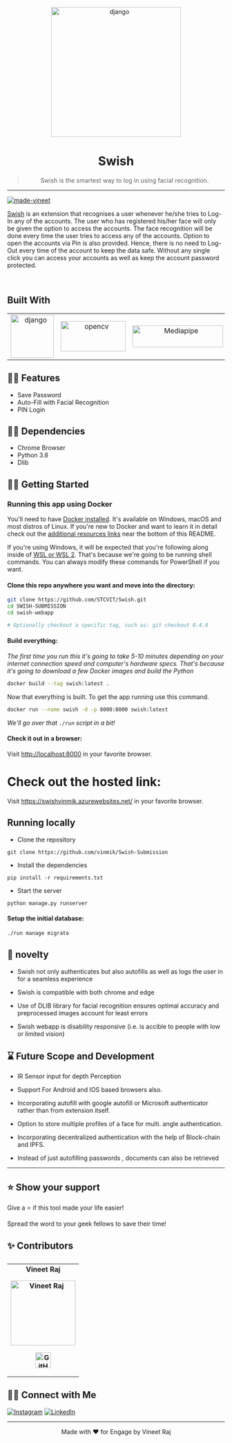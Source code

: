 
<center>
<a href="https://swishvinmik.azurewebsites.net/" target="_blank"> <img src="swish-webapp/assets/Group.png" alt="django" width="300" height="300"/> </a>
</center>
<center>

# Swish
> Swish is the smartest way to log in using facial recognition.
</center>

---
<p>
  <a href="https://www.linkedin.com/in/vineet-raj-6a3317200/" target="_blank">
    <img alt="made-vineet" src="https://img.shields.io/badge/MADE%20BY-Vineet-blue?style=for-the-badge" />
  </a>


    
</p>


<a href="https://swishvinmik.azurewebsites.net/">Swish</a> is an extension that recognises a user whenever he/she tries to Log-In any of the accounts. The user who has registered his/her face will only be given the option to access the accounts. The face recognition will be done every time the user tries to access any of the accounts. Option to open the accounts via Pin is also provided. Hence, there is no need to Log-Out every time of the account to keep the data safe. Without any single click you can access your accounts as well as keep the account password protected.

<br>


## Built With
| | | | |
|:-------------------------:|:-------------------------:|:-------------------------:|:-------------------------:|
|<a href="https://www.djangoproject.com/" target="_blank"> <img src="https://static.djangoproject.com/img/logos/django-logo-positive.png" alt="django" width="100" height="100"/> </a>|<a href="https://opencv.org/" target="_blank"> <img src="https://www.vectorlogo.zone/logos/opencv/opencv-ar21.svg" alt="opencv" width="150" height="70"/> </a>| <a href="https://opencv.org/" target="_blank"> <img src="swish-webapp/assets/mediapipe.png" alt="Mediapipe" width="210" height="50"/> </a>| <a href="" target="_blank"><img src="https://www.vectorlogo.zone/logos/getbootstrap/getbootstrap-ar21.svg" alt="bootstrap" width="200" height="100" /></a>




## 💪🏻 Features
- Save Password
- Auto-Fill with Facial Recognition 
- PIN Login 



## 👨‍💻 Dependencies
 - Chrome Browser
 - Python 3.8
 - Dlib



## 🏃‍♀️ Getting Started

### Running this app using Docker

You'll need to have [Docker installed](https://docs.docker.com/get-docker/).
It's available on Windows, macOS and most distros of Linux. If you're new to
Docker and want to learn it in detail check out the [additional resources
links](#learn-more-about-docker-and-django) near the bottom of this README.

If you're using Windows, it will be expected that you're following along inside
of [WSL or WSL
2](https://nickjanetakis.com/blog/a-linux-dev-environment-on-windows-with-wsl-2-docker-desktop-and-more).
That's because we're going to be running shell commands. You can always modify
these commands for PowerShell if you want.

#### Clone this repo anywhere you want and move into the directory:

```sh
git clone https://github.com/STCVIT/Swish.git
cd SWISH-SUBMISSION
cd swish-webapp

# Optionally checkout a specific tag, such as: git checkout 0.4.0
```

#### Build everything:

*The first time you run this it's going to take 5-10 minutes depending on your
internet connection speed and computer's hardware specs. That's because it's
going to download a few Docker images and build the Python*

```sh
docker build --tag swish:latest .
```

Now that everything is built. To get the app running use this command.


```sh
docker run --name swish -d -p 8000:8000 swish:latest
```


*We'll go over that `./run` script in a bit!*

#### Check it out in a browser:

Visit <http://localhost:8000> in your favorite browser.

# Check out the hosted link:

Visit <https://swishvinmik.azurewebsites.net/> in your favorite browser.

## Running locally


- Clone the repository
```
git clone https://github.com/vinmik/Swish-Submission 
```
- Install the dependencies
```
pip install -r requirements.txt
```
- Start the server
```
python manage.py runserver
```
#### Setup the initial database:

```sh
./run manage migrate 
```

## 🎍 novelty
* Swish not only authenticates but also autofills as well as logs the user in for a seamless experience

* Swish is compatible with both chrome and edge

* Use of DLIB library for facial recognition ensures optimal accuracy and preprocessed images account for least errors

* Swish webapp is disability responsive (i.e. is accible to people with low or limited vision)  

## ⌛ Future Scope and Development
* IR Sensor input for depth Perception

* Support For Android and IOS based browsers also.
* Incorporating autofill with google autofill or Microsoft authenticator rather than from extension itself.
* Option to store multiple profiles of a face for multi. angle authentication.
* Incorporating decentralized authentication with the help of Block-chain and IPFS. 
* Instead of just autofilling passwords , documents can also be retrieved

---

## ⭐ Show your support

Give a ⭐ if this tool made your life easier!

Spread the word to your geek fellows to save their time!

## ✨ Contributors

## 
<table>
	<tr align="center" style="font-weight:bold">
		<td>
		Vineet Raj
		<p align="center">
			<img src = "https://avatars.githubusercontent.com/u/74700202?v=4" width="150" height="150" alt="Vineet Raj">
		</p>
			<p align="center">
				<a href = "https://github.com/vinmik">
					<img src = "http://www.iconninja.com/files/241/825/211/round-collaboration-social-github-code-circle-network-icon.svg" width="36" height = "36" alt="GitHub"/>
				</a>
			</p>
		</td>
	</tr>
	</table>



## 🤝🏻 Connect with Me
[![Instagram](https://img.shields.io/badge/Instagram-E4405F?style=for-the-badge&logo=instagram&logoColor=white)](https://www.instagram.com/vinmik_/)
[![LinkedIn](https://img.shields.io/badge/LinkedIn-0077B5?style=for-the-badge&logo=linkedin&logoColor=white)](https://www.linkedin.com/in/vineet-raj-6a3317200/)

---

<p align="center">
	Made with ❤️ for Engage by Vineet Raj 
</p>